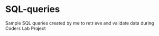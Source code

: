 # SQL-queries
Sample SQL queries created by me to retrieve and validate data during Coders Lab Project
